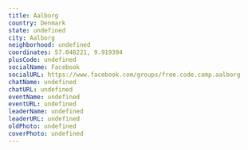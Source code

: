 ```yaml
---
title: Aalborg
country: Denmark
state: undefined
city: Aalborg
neighborhood: undefined
coordinates: 57.048221, 9.919394
plusCode: undefined
socialName: Facebook
socialURL: https://www.facebook.com/groups/free.code.camp.aalborg
chatName: undefined
chatURL: undefined
eventName: undefined
eventURL: undefined
leaderName: undefined
leaderURL: undefined
oldPhoto: undefined
coverPhoto: undefined
---
```

